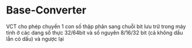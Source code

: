 # Base-Converter
VCT cho phép chuyển 1 con số thập phân sang chuỗi bit lưu trữ trong máy tính ở các dang số thực 32/64bit và số nguyên 8/16/32 bit (cả không dấu lẫn có dấu) và ngược lại
